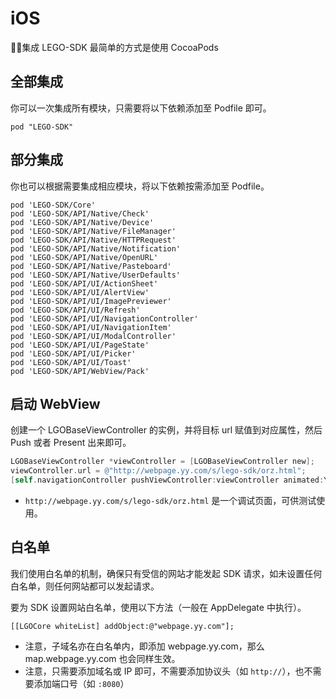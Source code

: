 # iOS

集成 LEGO-SDK 最简单的方式是使用 CocoaPods

## 全部集成

你可以一次集成所有模块，只需要将以下依赖添加至 Podfile 即可。

```
pod "LEGO-SDK"
```

## 部分集成

你也可以根据需要集成相应模块，将以下依赖按需添加至 Podfile。

```
pod 'LEGO-SDK/Core'
pod 'LEGO-SDK/API/Native/Check'
pod 'LEGO-SDK/API/Native/Device'
pod 'LEGO-SDK/API/Native/FileManager'
pod 'LEGO-SDK/API/Native/HTTPRequest'
pod 'LEGO-SDK/API/Native/Notification'
pod 'LEGO-SDK/API/Native/OpenURL'
pod 'LEGO-SDK/API/Native/Pasteboard'
pod 'LEGO-SDK/API/Native/UserDefaults'
pod 'LEGO-SDK/API/UI/ActionSheet'
pod 'LEGO-SDK/API/UI/AlertView'
pod 'LEGO-SDK/API/UI/ImagePreviewer'
pod 'LEGO-SDK/API/UI/Refresh'
pod 'LEGO-SDK/API/UI/NavigationController'
pod 'LEGO-SDK/API/UI/NavigationItem'
pod 'LEGO-SDK/API/UI/ModalController'
pod 'LEGO-SDK/API/UI/PageState'
pod 'LEGO-SDK/API/UI/Picker'
pod 'LEGO-SDK/API/UI/Toast'
pod 'LEGO-SDK/API/WebView/Pack'
```

## 启动 WebView

创建一个 LGOBaseViewController 的实例，并将目标 url 赋值到对应属性，然后 Push 或者 Present 出来即可。

```objectivec
LGOBaseViewController *viewController = [LGOBaseViewController new];
viewController.url = @"http://webpage.yy.com/s/lego-sdk/orz.html";
[self.navigationController pushViewController:viewController animated:YES];
```

* ```http://webpage.yy.com/s/lego-sdk/orz.html``` 是一个调试页面，可供测试使用。

## 白名单

我们使用白名单的机制，确保只有受信的网站才能发起 SDK 请求，如未设置任何白名单，则任何网站都可以发起请求。

要为 SDK 设置网站白名单，使用以下方法（一般在 AppDelegate 中执行）。

```
[[LGOCore whiteList] addObject:@"webpage.yy.com"];
```

* 注意，子域名亦在白名单内，即添加 webpage.yy.com，那么 map.webpage.yy.com 也会同样生效。
* 注意，只需要添加域名或 IP 即可，不需要添加协议头（如 ```http://```），也不需要添加端口号（如 ```:8080```）
